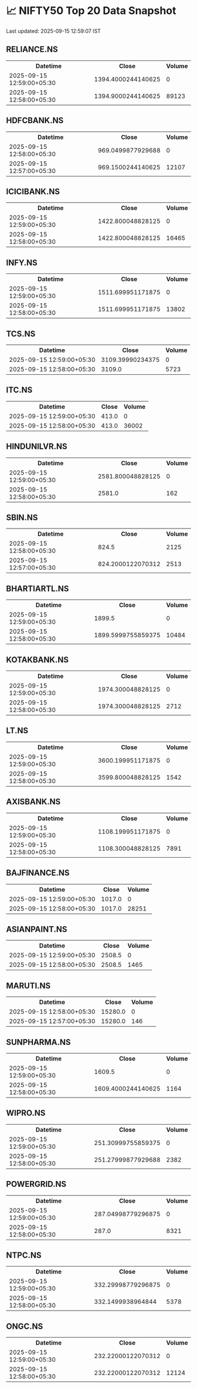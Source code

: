 # 📈 NIFTY50 Top 20 Data Snapshot

Last updated: 2025-09-15 12:59:07 IST

## RELIANCE.NS

<table>
  <tr><th>Datetime</th><th>Close</th><th>Volume</th></tr>
  <tr><td>2025-09-15 12:59:00+05:30</td><td>1394.4000244140625</td><td>0</td></tr>
  <tr><td>2025-09-15 12:58:00+05:30</td><td>1394.9000244140625</td><td>89123</td></tr>
</table>

## HDFCBANK.NS

<table>
  <tr><th>Datetime</th><th>Close</th><th>Volume</th></tr>
  <tr><td>2025-09-15 12:58:00+05:30</td><td>969.0499877929688</td><td>0</td></tr>
  <tr><td>2025-09-15 12:57:00+05:30</td><td>969.1500244140625</td><td>12107</td></tr>
</table>

## ICICIBANK.NS

<table>
  <tr><th>Datetime</th><th>Close</th><th>Volume</th></tr>
  <tr><td>2025-09-15 12:59:00+05:30</td><td>1422.800048828125</td><td>0</td></tr>
  <tr><td>2025-09-15 12:58:00+05:30</td><td>1422.800048828125</td><td>16465</td></tr>
</table>

## INFY.NS

<table>
  <tr><th>Datetime</th><th>Close</th><th>Volume</th></tr>
  <tr><td>2025-09-15 12:59:00+05:30</td><td>1511.699951171875</td><td>0</td></tr>
  <tr><td>2025-09-15 12:58:00+05:30</td><td>1511.699951171875</td><td>13802</td></tr>
</table>

## TCS.NS

<table>
  <tr><th>Datetime</th><th>Close</th><th>Volume</th></tr>
  <tr><td>2025-09-15 12:59:00+05:30</td><td>3109.39990234375</td><td>0</td></tr>
  <tr><td>2025-09-15 12:58:00+05:30</td><td>3109.0</td><td>5723</td></tr>
</table>

## ITC.NS

<table>
  <tr><th>Datetime</th><th>Close</th><th>Volume</th></tr>
  <tr><td>2025-09-15 12:59:00+05:30</td><td>413.0</td><td>0</td></tr>
  <tr><td>2025-09-15 12:58:00+05:30</td><td>413.0</td><td>36002</td></tr>
</table>

## HINDUNILVR.NS

<table>
  <tr><th>Datetime</th><th>Close</th><th>Volume</th></tr>
  <tr><td>2025-09-15 12:59:00+05:30</td><td>2581.800048828125</td><td>0</td></tr>
  <tr><td>2025-09-15 12:58:00+05:30</td><td>2581.0</td><td>162</td></tr>
</table>

## SBIN.NS

<table>
  <tr><th>Datetime</th><th>Close</th><th>Volume</th></tr>
  <tr><td>2025-09-15 12:58:00+05:30</td><td>824.5</td><td>2125</td></tr>
  <tr><td>2025-09-15 12:57:00+05:30</td><td>824.2000122070312</td><td>2513</td></tr>
</table>

## BHARTIARTL.NS

<table>
  <tr><th>Datetime</th><th>Close</th><th>Volume</th></tr>
  <tr><td>2025-09-15 12:59:00+05:30</td><td>1899.5</td><td>0</td></tr>
  <tr><td>2025-09-15 12:58:00+05:30</td><td>1899.5999755859375</td><td>10484</td></tr>
</table>

## KOTAKBANK.NS

<table>
  <tr><th>Datetime</th><th>Close</th><th>Volume</th></tr>
  <tr><td>2025-09-15 12:59:00+05:30</td><td>1974.300048828125</td><td>0</td></tr>
  <tr><td>2025-09-15 12:58:00+05:30</td><td>1974.300048828125</td><td>2712</td></tr>
</table>

## LT.NS

<table>
  <tr><th>Datetime</th><th>Close</th><th>Volume</th></tr>
  <tr><td>2025-09-15 12:59:00+05:30</td><td>3600.199951171875</td><td>0</td></tr>
  <tr><td>2025-09-15 12:58:00+05:30</td><td>3599.800048828125</td><td>1542</td></tr>
</table>

## AXISBANK.NS

<table>
  <tr><th>Datetime</th><th>Close</th><th>Volume</th></tr>
  <tr><td>2025-09-15 12:59:00+05:30</td><td>1108.199951171875</td><td>0</td></tr>
  <tr><td>2025-09-15 12:58:00+05:30</td><td>1108.300048828125</td><td>7891</td></tr>
</table>

## BAJFINANCE.NS

<table>
  <tr><th>Datetime</th><th>Close</th><th>Volume</th></tr>
  <tr><td>2025-09-15 12:59:00+05:30</td><td>1017.0</td><td>0</td></tr>
  <tr><td>2025-09-15 12:58:00+05:30</td><td>1017.0</td><td>28251</td></tr>
</table>

## ASIANPAINT.NS

<table>
  <tr><th>Datetime</th><th>Close</th><th>Volume</th></tr>
  <tr><td>2025-09-15 12:59:00+05:30</td><td>2508.5</td><td>0</td></tr>
  <tr><td>2025-09-15 12:58:00+05:30</td><td>2508.5</td><td>1465</td></tr>
</table>

## MARUTI.NS

<table>
  <tr><th>Datetime</th><th>Close</th><th>Volume</th></tr>
  <tr><td>2025-09-15 12:58:00+05:30</td><td>15280.0</td><td>0</td></tr>
  <tr><td>2025-09-15 12:57:00+05:30</td><td>15280.0</td><td>146</td></tr>
</table>

## SUNPHARMA.NS

<table>
  <tr><th>Datetime</th><th>Close</th><th>Volume</th></tr>
  <tr><td>2025-09-15 12:59:00+05:30</td><td>1609.5</td><td>0</td></tr>
  <tr><td>2025-09-15 12:58:00+05:30</td><td>1609.4000244140625</td><td>1164</td></tr>
</table>

## WIPRO.NS

<table>
  <tr><th>Datetime</th><th>Close</th><th>Volume</th></tr>
  <tr><td>2025-09-15 12:59:00+05:30</td><td>251.30999755859375</td><td>0</td></tr>
  <tr><td>2025-09-15 12:58:00+05:30</td><td>251.27999877929688</td><td>2382</td></tr>
</table>

## POWERGRID.NS

<table>
  <tr><th>Datetime</th><th>Close</th><th>Volume</th></tr>
  <tr><td>2025-09-15 12:59:00+05:30</td><td>287.04998779296875</td><td>0</td></tr>
  <tr><td>2025-09-15 12:58:00+05:30</td><td>287.0</td><td>8321</td></tr>
</table>

## NTPC.NS

<table>
  <tr><th>Datetime</th><th>Close</th><th>Volume</th></tr>
  <tr><td>2025-09-15 12:59:00+05:30</td><td>332.29998779296875</td><td>0</td></tr>
  <tr><td>2025-09-15 12:58:00+05:30</td><td>332.1499938964844</td><td>5378</td></tr>
</table>

## ONGC.NS

<table>
  <tr><th>Datetime</th><th>Close</th><th>Volume</th></tr>
  <tr><td>2025-09-15 12:59:00+05:30</td><td>232.22000122070312</td><td>0</td></tr>
  <tr><td>2025-09-15 12:58:00+05:30</td><td>232.22000122070312</td><td>12124</td></tr>
</table>

